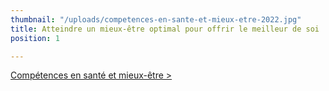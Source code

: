 ```yaml
---
thumbnail: "/uploads/competences-en-sante-et-mieux-etre-2022.jpg"
title: Atteindre un mieux-être optimal pour offrir le meilleur de soi
position: 1

---
```

[Compétences en santé et mieux-être ­>](/mes-competences-sante-mieux-etre)